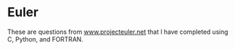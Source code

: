 Euler
=====
These are questions from www.projecteuler.net that I have completed using C, Python, and FORTRAN.
